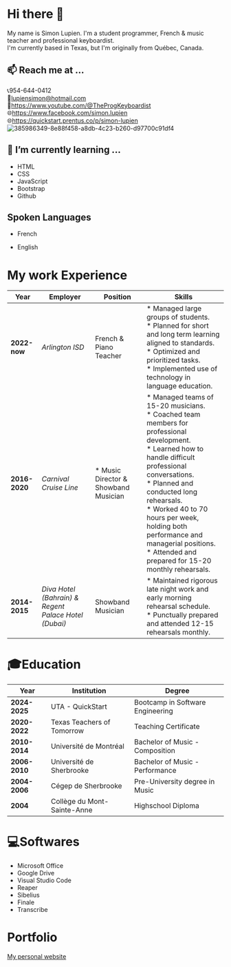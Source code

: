  # Hi there 👋
My name is Simon Lupien. I'm a student programmer, French & music teacher and professional keyboardist.<br/>
I'm currently based in Texas, but I'm originally from Québec, Canada.

## 📫 Reach me at ...
📞954-644-0412<br/>
📧lupiensimon@hotmail.com<br/>
🎹https://www.youtube.com/@TheProgKeyboardist<br/>
🌐https://www.facebook.com/simon.lupien<br/>
🌐https://quickstart.prentus.co/p/simon-lupien<br/>
![385986349-8e88f458-a8db-4c23-b260-d97700c91df4](https://github.com/user-attachments/assets/da6d8469-e26c-43a7-9102-d5584b988578)
<!--Change the size of the picture-->

## 🌱 I’m currently learning ...
* HTML<br/> 
* CSS<br/>
* JavaScript<br/>
* Bootstrap<br/>
* Github<br/>

## Spoken Languages
* French<br/>
<!-- sub menu with UL for spoken and written out of 5 -->
* English<br/>
<!-- sub menu with UL for spoken and written out of 5 -->

# My work Experience
Year | Employer | Position | Skills |
------|-----|--------|-----|
**2022-now** | *Arlington ISD* | French & Piano Teacher |* Managed large groups of students.<br/>* Planned for short and long term learning aligned to standards.<br/>* Optimized and prioritized tasks.<br/>* Implemented use of technology in language education.|
**2016-2020** | *Carnival Cruise Line* |* Music Director & Showband Musician |* Managed teams of 15-20 musicians.<br/>* Coached team members for professional development.<br/>* Learned how to handle difficult professional conversations.<br/>* Planned and conducted long rehearsals.<br/>* Worked 40 to 70 hours per week, holding both performance and managerial positions.<br/>* Attended and prepared for 15-20 monthly rehearsals. |
**2014-2015** | *Diva Hotel (Bahrain) & Regent Palace Hotel (Dubai)* | Showband Musician | * Maintained rigorous late night work and early morning rehearsal schedule.<br/>* Punctually prepared and attended 12-15 rehearsals monthly.|

# 🎓Education
Year | Institution | Degree
------|-----|--------
**2024-2025** | UTA - QuickStart | Bootcamp in Software Engineering
**2020-2022** | Texas Teachers of Tomorrow | Teaching Certificate
**2010-2014** | Université de Montréal | Bachelor of Music - Composition
**2006-2010** | Université de Sherbrooke | Bachelor of Music - Performance
**2004-2006**| Cégep de Sherbrooke | Pre-University degree in Music
**2004** | Collège du Mont-Sainte-Anne | Highschool Diploma

# 💻Softwares
* Microsoft Office<br/> 
* Google Drive<br/>
* Visual Studio Code<br/>
* Reaper<br/>
* Sibelius<br/>
* Finale<br/>
* Transcribe<br/>

# Portfolio
<!-- Create a list with bogus links, for now -->
<a href="https://google.com" target="_blank">My personal website<a/>






